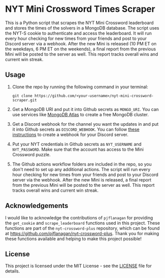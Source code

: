 # NYT Mini Crossword Times Scraper

This is a Python script that scrapes the NYT Mini Crossword leaderboard and stores the times of the solvers in a MongoDB database. The script uses the NYT-S cookie to authenticate and access the leaderboard. It will run every hour checking for new times from your friends and post to your Discord server via a webhook. After the new Mini is released (10 PM ET on the weekdays, 6 PM ET on the weekends), a final report from the previous Mini will be posted to the server as well. This report tracks overall wins and current win streak.

## Usage

1. Clone the repo by running the following command in your terminal:

   ```
   git clone https://github.com/<your-username>/nyt-mini-crossword-scraper.git
   ```

2. Get a MongoDB URI and put it into Github secrets as `MONGO_URI`. You can use services like [MongoDB Atlas](https://www.mongodb.com/cloud/atlas) to create a free MongoDB cluster.

3. Get a Discord webhook for the channel you want the updates in and put it into Github secrets as `DISCORD_WEBHOOK`. You can follow [these instructions](https://support.discord.com/hc/en-us/articles/228383668-Intro-to-Webhooks) to create a webhook for your Discord server.

4. Put your NYT credentials in Github secrets as `NYT_USERNAME` and `NYT_PASSWORD`. Make sure that the account has access to the Mini Crossword puzzle.

5. The Github actions workflow folders are included in the repo, so you don't need to set up any additional actions. The script will run every hour checking for new times from your friends and post to your Discord server via the webhook. After the new Mini is released, a final report from the previous Mini will be posted to the server as well. This report tracks overall wins and current win streak.

## Acknowledgements

I would like to acknowledge the contributions of `pjflanagan` for providing the `get_cookie` and `scrape_leaderboard` functions used in this project. These functions are part of the `nyt-crossword-plus` repository, which can be found at https://github.com/pjflanagan/nyt-crossword-plus. Thank you for making these functions available and helping to make this project possible!

## License

This project is licensed under the MIT License - see the [LICENSE](https://github.com/git/git-scm.com/blob/main/MIT-LICENSE.txt) file for details.
